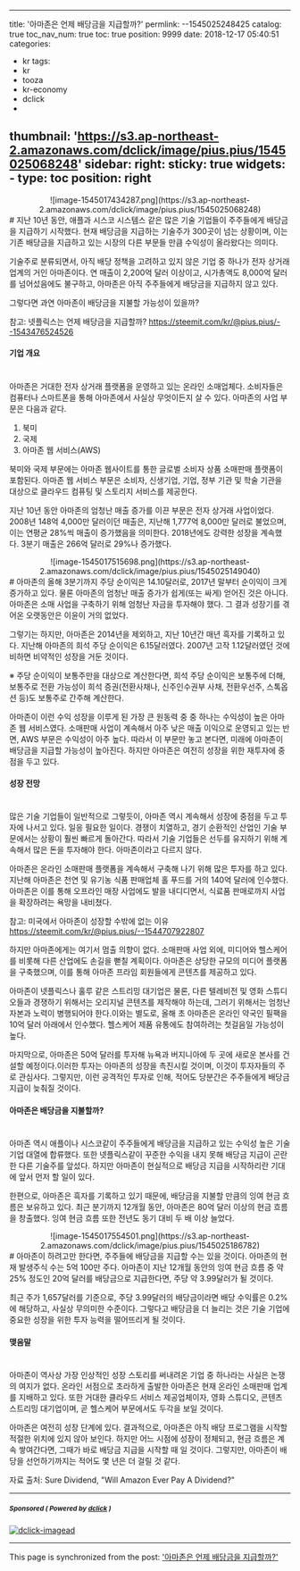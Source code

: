 
---
title: '아마존은 언제 배당금을 지급할까?'
permlink: --1545025248425
catalog: true
toc_nav_num: true
toc: true
position: 9999
date: 2018-12-17 05:40:51
categories:
- kr
tags:
- kr
- tooza
- kr-economy
- dclick
- 
thumbnail: 'https://s3.ap-northeast-2.amazonaws.com/dclick/image/pius.pius/1545025068248'
sidebar:
    right:
        sticky: true
widgets:
    -
        type: toc
        position: right
---


<center>
![image-1545017434287.png](https://s3.ap-northeast-2.amazonaws.com/dclick/image/pius.pius/1545025068248)
</center>
#
지난 10년 동안, 애플과 시스코 시스템스 같은 많은 기술 기업들이 주주들에게 배당금을 지급하기 시작했다. 현재 배당금을 지급하는 기술주가 300곳이 넘는 상황이며, 이는 기존 배당금을 지급하고 있는 시장의 다른 부문들 만큼 수익성이 올라왔다는 의미다.

기술주로 분류되면서, 아직 배당 정책을 고려하고 있지 않은 기업 중 하나가 전자 상거래 업계의 거인 아마존이다. 연 매출이 2,200억 달러 이상이고, 시가총액도 8,000억 달러를 넘어섰음에도 불구하고, 아마존은 아직 주주들에게 배당금을 지급하지 않고 있다.

그렇다면 과연 아마존이 배당금을 지불할 가능성이 있을까?

참고: 넷플릭스는 언제 배당금을 지급할까?
https://steemit.com/kr/@pius.pius/--1543476524526

#### 기업 개요
#
아마존은 거대한 전자 상거래 플랫폼을 운영하고 있는 온라인 소매업체다. 소비자들은 컴퓨터나 스마트폰을 통해 아마존에서 사실상 무엇이든지 살 수 있다. 아마존의 사업 부문은 다음과 같다. 

1. 북미
2. 국제
3. 아마존 웹 서비스(AWS)

북미와 국제 부문에는 아마존 웹사이트를 통한 글로벌 소비자 상품 소매판매 플랫폼이 포함된다. 아마존 웹 서비스 부문은 소비자, 신생기업, 기업, 정부 기관 및 학술 기관을 대상으로 클라우드 컴퓨팅 및 스토리지 서비스를 제공한다.

지난 10년 동안 아마존의 엄청난 매출 증가를 이끈 부문은 전자 상거래 사업이었다. 2008년 148억 4,000만 달러이던 매출은, 지난해 1,777억 8,000만 달러로 불었으며, 이는 연평균 28%씩 매출이 증가했음을 의미한다. 2018년에도 강력한 성장을 계속했다. 3분기 매출은 266억 달러로 29%나 증가했다. 

<center> 
![image-1545017515698.png](https://s3.ap-northeast-2.amazonaws.com/dclick/image/pius.pius/1545025149040)
</center>
#
아마존의 올해 3분기까지 주당 순이익은 14.10달러로, 2017년 말부터 순이익이 크게 증가하고 있다. 물론 아마존의 엄청난 매출 증가가 쉽게(또는 싸게) 얻어진 것은 아니다. 아마존은 소매 사업을 구축하기 위해 엄청난 자금을 투자해야 했다. 그 결과 성장기를 겪어온 오랫동안은 이윤이 거의 없었다.

그렇기는 하지만, 아마존은 2014년을 제외하고, 지난 10년간 매년 흑자를 기록하고 있다. 지난해 아마존의 희석 주당 순이익은 6.15달러였다. 2007년 고작 1.12달러였던 것에 비하면 비약적인 성장을 거둔 것이다.

※ 주당 순이익이 보통주만을 대상으로 계산한다면, 희석 주당 순이익은 보통주에 더해, 보통주로 전환 가능성이 희석 증권(전환사채나, 신주인수권부 사채, 전환우선주, 스톡옵션 등)도 보통주로 간주해 계산한다. 

아마존이 이런 수익 성장을 이루게 된 가장 큰 원동력 중 중 하나는 수익성이 높은 아마존 웹 서비스였다. 소매판매 사업이 계속해서 아주 낮은 매출 이익으로 운영되고 있는 반면, AWS 부문은 수익성이 아주 높다. 따라서 이 부문만 놓고 본다면, 미래에 아마존이 배당금을 지급할 가능성이 높아진다. 하지만 아마존은 여전히 성장을 위한 재투자에 중점을 두고 있다. 

#### 성장 전망
#
많은 기술 기업들이 일반적으로 그렇듯이, 아마존 역시 계속해서 성장에 중점을 두고 투자에 나서고 있다. 일응 필요한 일이다. 경쟁이 치열하고, 경기 순환적인 산업인 기술 부문에서는 상황이 훨씬 빠르게 돌아간다. 따라서 기술 기업들은 선두를 유지하기 위해 계속해서 많은 돈을 투자해야 한다. 아마존이라고 다르지 않다. 

아마존은 온라인 소매판매 플랫폼을 계속해서 구축해 나기 위해 많은 투자를 하고 있다. 지난해 아마존은 천연 및 유기농 식품 판매업체 홀 푸드를 거의 140억 달러에 인수했다. 아마존은 이를 통해 오프라인 매장 사업에도 발을 내디디면서, 식료품 판매로까지 사업을 확장하려는 욕망을 내비쳤다.

참고: 미국에서 아마존이 성장할 수밖에 없는 이유
https://steemit.com/kr/@pius.pius/--1544707922807

하지만 아마존에게는 여기서 멈출 의향이 없다. 소매판매 사업 외에, 미디어와 헬스케어를 비롯해 다른 산업에도 손길을 뻗칠 계획이다. 아마존은 상당한 규모의 미디어 플랫폼을 구축했으며, 이를 통해 아마존 프라임 회원들에게 콘텐츠를 제공하고 있다. 

아마존이 넷플릭스나 훌루 같은 스트리밍 대기업은 물론, 다른 텔레비전 및 영화 스튜디오들과 경쟁하기 위해서는 오리지널 콘텐츠를 제작해야 하는데, 그러기 위해서는 엄청난 자본과 노력이 병행되어야 한다.이와는 별도로, 올해 초 아마존은 온라인 약국인 필팩을 10억 달러 아래에서 인수했다. 헬스케어 제품 유통에도 참여하려는 첫걸음일 가능성이 높다. 

마지막으로, 아마존은 50억 달러를 투자해 뉴욕과 버지니아에 두 곳에 새로운 본사를 건설할 예정이다.이러한 투자는 아마존의 성장을 촉진시킬 것이며, 이것이 투자자들의 주로 관심사다. 그렇지만, 이런 공격적인 투자로 인해, 적어도 당분간은 주주들에게 배당금 지급이 늦춰질 것이다.

#### 아마존은 배당금을 지불할까?
#
아마존 역시 애플이나 시스코같이 주주들에게 배당금을 지급하고 있는 수익성 높은 기술 기업 대열에 합류했다. 또한 넷플릭스같이 꾸준한 수익을 내지 못해 배당금 지급이 곤란한 다른 기술주를 앞섰다. 하지만 아마존이 현실적으로 배당금 지급을 시작하리란 기대에 앞서 먼저 할 일이 있다.

한편으로, 아마존은 흑자를 기록하고 있기 때문에, 배당금을 지불할 만큼의 잉여 현금 흐름은 보유하고 있다. 최근 분기까지 12개월 동안, 아마존은 80억 달러 이상의 현금 흐름을 창출했다. 잉여 현금 흐름 또한 전년도 동기 대비 두 배 이상 늘었다. 

<center> 
![image-1545017554501.png](https://s3.ap-northeast-2.amazonaws.com/dclick/image/pius.pius/1545025186782)
</center>
#
아마존이 하려고만 한다면, 주주들에 배당금을 지급할 수는 있을 것이다. 아마존의 현재 발생주식 수는 5억 100만 주다. 아마존이 지난 12개월 동안의 잉여 현금 흐름 중 약 25% 정도인 20억 달러를 배당금으로 지급한다면, 주당 약 3.99달러가 될 것이다.

최근 주가 1,657달러를 기준으로, 주당 3.99달러의 배당금이라면 배당 수익률은 0.2%에 해당하고, 사실상 무의미한 수준이다. 그렇다고 배당금을 더 늘리는 것은 기술 기업에 중요한 성장을 위한 투자 능력을 떨어뜨리게 될 것이다.

#### 맺음말
#
아마존이 역사상 가장 인상적인 성장 스토리를 써내려온 기업 중 하나라는 사실은 논쟁의 여지가 없다. 온라인 서점으로 초라하게 출발한 아마존은 현재 온라인 소매판매 업계를 지배하고 있다. 또한 거대한 클라우드 서비스 제공업체이자, 영화 스튜디오, 콘텐츠 스트리밍 대기업이며, 곧 헬스케어 부문에서도 두각을 보일 것이다. 

아마존은 여전히 성장 단계에 있다. 결과적으로, 아마존은 아직 배당 프로그램을 시작할 적절한 위치에 있지 않아 보인다. 하지만 어느 시점에 성장이 정체되고, 현금 흐름은 계속 쌓여간다면, 그때가 바로 배당금 지급을 시작할 때 일 것이다. 그렇지만, 아마존이 배당을 선언하기까지는 적어도 몇 년은 더 걸릴 것 같다.

자료 출처: Sure Dividend, "Will Amazon Ever Pay A Dividend?" 

---

#####  <sub> **Sponsored ( Powered by [dclick](https://www.dclick.io) )** </sub>
[![dclick-imagead](https://steemitimages.com/0x0/https://cdn.steemitimages.com/DQmSwkE4cySARFCKdemZWVwyk8dxh7HeDNiqwuVmWR3RBXE/Group%205.png)](https://api.dclick.io/v1/c?x=eyJhbGciOiJIUzI1NiIsInR5cCI6IkpXVCJ9.eyJjIjoicGl1cy5waXVzIiwicyI6Ii0tMTU0NTAyNTI0ODQyNSIsImEiOlsiaS0yIl0sInVybCI6Imh0dHBzOi8vd3d3LmRjbGljay5pbyIsImlhdCI6MTU0NTAyNTI0OCwiZXhwIjoxODYwMzg1MjQ4fQ.BicsJMEzwHJIkEnjhBA6rgGnG8j6eHxQ9JM3fVwYDD4)

- - -

This page is synchronized from the post: ['아마존은 언제 배당금을 지급할까?'](https://steemit.com/@pius.pius/--1545025248425)
